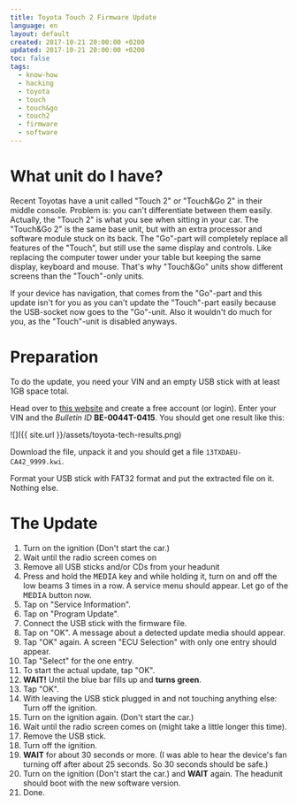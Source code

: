 ```yaml
---
title: Toyota Touch 2 Firmware Update
language: en
layout: default
created: 2017-10-21 20:00:00 +0200
updated: 2017-10-21 20:00:00 +0200
toc: false
tags:
  - know-how
  - hacking
  - toyota
  - touch
  - touch&go
  - touch2
  - firmware
  - software
---
```

What unit do I have?
====================

Recent Toyotas have a unit called "Touch 2" or "Touch&Go 2" in their middle console. Problem is:
you can't differentiate between them easily. Actually, the "Touch 2" is what you see when sitting
in your car. The "Touch&Go 2" is the same base unit, but with an extra processor and software
module stuck on its back. The "Go"-part will completely replace all features of the "Touch", but
still use the same display and controls. Like replacing the computer tower under your table but
keeping the same display, keyboard and mouse. That's why "Touch&Go" units show different screens
than the "Touch"-only units.

If your device has navigation, that comes from the "Go"-part and this update isn't for you as you
can't update the "Touch"-part easily because the USB-socket now goes to the "Go"-unit. Also it
wouldn't do much for you, as the "Touch"-unit is disabled anyways.


Preparation
===========

To do the update, you need your VIN and an empty USB stick with at least 1GB space total.

Head over to [this website](https://www.toyota-tech.eu/CAL/VINDecode.aspx) and create a free
account (or login). Enter your VIN and the _Bulletin ID_ **BE-0044T-0415**. You should get one
result like this:

![]({{ site.url }}/assets/toyota-tech-results.png)

Download the file, unpack it and you should get a file `13TXDAEU-CA42_9999.kwi`.

Format your USB stick with FAT32 format and put the extracted file on it. Nothing else.


The Update
==========

1. Turn on the ignition (Don't start the car.)
1. Wait until the radio screen comes on
1. Remove all USB sticks and/or CDs from your headunit
1. Press and hold the <kbd>MEDIA</kbd> key and while holding it, turn on and off the low beams
   3 times in a row. A service menu should appear. Let go of the <kbd>MEDIA</kbd> button now.
1. Tap on "Service Information".
1. Tap on "Program Update".
1. Connect the USB stick with the firmware file.
1. Tap on "OK". A message about a detected update media should appear.
1. Tap "OK" again. A screen "ECU Selection" with only one entry should appear.
1. Tap "Select" for the one entry.
1. To start the actual update, tap "OK".
1. **WAIT!** Until the blue bar fills up and **turns green**.
1. Tap "OK".
1. With leaving the USB stick plugged in and not touching anything else: Turn off the ignition.
1. Turn on the ignition again. (Don't start the car.)
1. Wait until the radio screen comes on (might take a little longer this time).
1. Remove the USB stick.
1. Turn off the ignition.
1. **WAIT** for about 30 seconds or more. (I was able to hear the device's fan turning off after
   about 25 seconds. So 30 seconds should be safe.)
1. Turn on the ignition (Don't start the car.) and **WAIT** again. The headunit should boot with
   the new software version.
1. Done.


